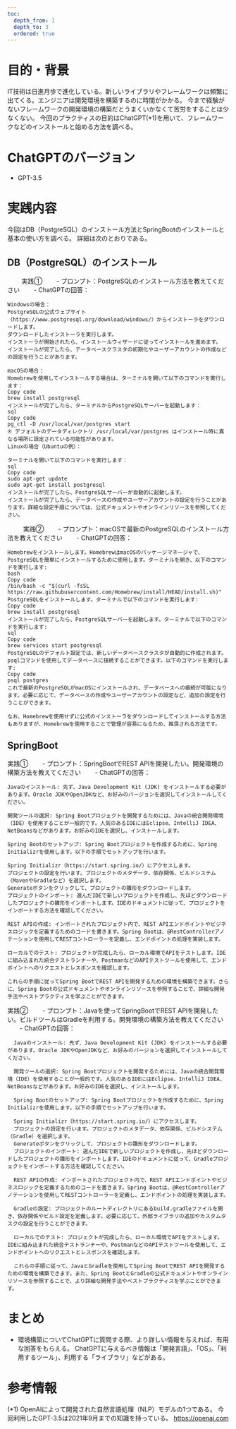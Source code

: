 ```yaml
---
toc:
  depth_from: 1
  depth_to: 3
  ordered: true
---
```

# 目的・背景
IT技術は日進月歩で進化している。新しいライブラリやフレームワークは頻繁に出てくる。エンジニアは開発環境を構築するのに時間がかかる。
今まで経験がないフレームワークの開発環境の構築だとうまくいかなくて苦労をすることは少なくない。
今回のプラクティスの目的はChatGPT(*1)を用いて、フレームワークなどのインストールと始める方法を調べる。

# ChatGPTのバージョン
   - GPT-3.5

# 実践内容
今回はDB（PostgreSQL）のインストール方法とSpringBootのインストールと基本の使い方を調べる。
詳細は次のとおりである。
## DB（PostgreSQL）のインストール
　　 実践①
  　　- プロンプト：PostgreSQLのインストール方法を教えてください
  　　- ChatGPTの回答：

    Windowsの場合：
    PostgreSQLの公式ウェブサイト（https://www.postgresql.org/download/windows/）からインストーラをダウンロードします。
    ダウンロードしたインストーラを実行します。
    インストーラが開始されたら、インストールウィザードに従ってインストールを進めます。
    インストールが完了したら、データベースクラスタの初期化やユーザーアカウントの作成などの設定を行うことがあります。

    macOSの場合：
    Homebrewを使用してインストールする場合は、ターミナルを開いて以下のコマンドを実行します：
    Copy code
    brew install postgresql
    インストールが完了したら、ターミナルからPostgreSQLサーバーを起動します：
    sql
    Copy code
    pg_ctl -D /usr/local/var/postgres start
    ※ デフォルトのデータディレクトリ /usr/local/var/postgres はインストール時に異なる場所に設定されている可能性があります。
    Linuxの場合（Ubuntuの例）：
    
    ターミナルを開いて以下のコマンドを実行します：
    sql
    Copy code
    sudo apt-get update
    sudo apt-get install postgresql
    インストールが完了したら、PostgreSQLサーバーが自動的に起動します。
    インストールが完了したら、データベースの作成やユーザーアカウントの設定を行うことがあります。詳細な設定手順については、公式ドキュメントやオンラインリソースを参照してください。

　
  　 実践②
  　　- プロンプト：macOSで最新のPostgreSQLのインストール方法を教えてください
  　　- ChatGPTの回答：　　

    Homebrewをインストールします。HomebrewはmacOSのパッケージマネージャで、PostgreSQLを簡単にインストールするために使用します。ターミナルを開き、以下のコマンドを実行します:
    bash
    Copy code
    /bin/bash -c "$(curl -fsSL https://raw.githubusercontent.com/Homebrew/install/HEAD/install.sh)"
    PostgreSQLをインストールします。ターミナルで以下のコマンドを実行します:
    Copy code
    brew install postgresql
    インストールが完了したら、PostgreSQLサーバーを起動します。ターミナルで以下のコマンドを実行します:
    sql
    Copy code
    brew services start postgresql
    PostgreSQLのデフォルト設定では、新しいデータベースクラスタが自動的に作成されます。psqlコマンドを使用してデータベースに接続することができます。以下のコマンドを実行します:
    Copy code
    psql postgres
    これで最新のPostgreSQLがmacOSにインストールされ、データベースへの接続が可能になります。必要に応じて、データベースの作成やユーザーアカウントの設定など、追加の設定を行うことができます。
    
    なお、Homebrewを使用せずに公式のインストーラをダウンロードしてインストールする方法もありますが、Homebrewを使用することで管理が容易になるため、推奨される方法です。
   
## SpringBoot
   実践①
  　　- プロンプト：SpringBootでREST APIを開発したい。開発環境の構築方法を教えてください
  　　- ChatGPTの回答：

    Javaのインストール: 先ず、Java Development Kit (JDK) をインストールする必要があります。Oracle JDKやOpenJDKなど、お好みのバージョンを選択してインストールしてください。

    開発ツールの選択: Spring Bootプロジェクトを開発するためには、Javaの統合開発環境（IDE）を使用することが一般的です。人気のあるIDEにはEclipse、IntelliJ IDEA、NetBeansなどがあります。お好みのIDEを選択し、インストールします。
    
    Spring Bootのセットアップ: Spring Bootプロジェクトを作成するために、Spring Initializrを使用します。以下の手順でセットアップを行います。
    
    Spring Initializr（https://start.spring.io/）にアクセスします。
    プロジェクトの設定を行います。プロジェクトのメタデータ、依存関係、ビルドシステム（MavenやGradleなど）を選択します。
    Generateボタンをクリックして、プロジェクトの雛形をダウンロードします。
    プロジェクトのインポート: 選んだIDEで新しいプロジェクトを作成し、先ほどダウンロードしたプロジェクトの雛形をインポートします。IDEのドキュメントに従って、プロジェクトをインポートする方法を確認してください。
    
    REST APIの作成: インポートされたプロジェクト内で、REST APIエンドポイントやビジネスロジックを定義するためのコードを書きます。Spring Bootは、@RestControllerアノテーションを使用してRESTコントローラーを定義し、エンドポイントの処理を実装します。
    
    ローカルでのテスト: プロジェクトが完成したら、ローカル環境でAPIをテストします。IDEに組み込まれた統合テストランナーや、PostmanなどのAPIテストツールを使用して、エンドポイントへのリクエストとレスポンスを確認します。
    
    これらの手順に従ってSpring BootでREST APIを開発するための環境を構築できます。さらに、Spring Bootの公式ドキュメントやオンラインリソースを参照することで、詳細な開発手法やベストプラクティスを学ぶことができます。

   実践②
  　　- プロンプト：Javaを使ってSpringBootでREST APIを開発したい。ビルドツールはGradleを利用する。開発環境の構築方法を教えてください
  　　- ChatGPTの回答：

      Javaのインストール: 先ず、Java Development Kit (JDK) をインストールする必要があります。Oracle JDKやOpenJDKなど、お好みのバージョンを選択してインストールしてください。
      
      開発ツールの選択: Spring Bootプロジェクトを開発するためには、Javaの統合開発環境（IDE）を使用することが一般的です。人気のあるIDEにはEclipse、IntelliJ IDEA、NetBeansなどがあります。お好みのIDEを選択し、インストールします。
      
      Spring Bootのセットアップ: Spring Bootプロジェクトを作成するために、Spring Initializrを使用します。以下の手順でセットアップを行います。
      
      Spring Initializr（https://start.spring.io/）にアクセスします。
      プロジェクトの設定を行います。プロジェクトのメタデータ、依存関係、ビルドシステム（Gradle）を選択します。
      Generateボタンをクリックして、プロジェクトの雛形をダウンロードします。
      プロジェクトのインポート: 選んだIDEで新しいプロジェクトを作成し、先ほどダウンロードしたプロジェクトの雛形をインポートします。IDEのドキュメントに従って、Gradleプロジェクトをインポートする方法を確認してください。
      
      REST APIの作成: インポートされたプロジェクト内で、REST APIエンドポイントやビジネスロジックを定義するためのコードを書きます。Spring Bootは、@RestControllerアノテーションを使用してRESTコントローラーを定義し、エンドポイントの処理を実装します。
      
      Gradleの設定: プロジェクトのルートディレクトリにあるbuild.gradleファイルを開き、依存関係やビルド設定を定義します。必要に応じて、外部ライブラリの追加やカスタムタスクの設定を行うことができます。
      
      ローカルでのテスト: プロジェクトが完成したら、ローカル環境でAPIをテストします。IDEに組み込まれた統合テストランナーや、PostmanなどのAPIテストツールを使用して、エンドポイントへのリクエストとレスポンスを確認します。
      
      これらの手順に従って、JavaとGradleを使用してSpring BootでREST APIを開発するための環境を構築できます。また、Spring BootとGradleの公式ドキュメントやオンラインリソースを参照することで、より詳細な開発手法やベストプラクティスを学ぶことができます。
# まとめ
   - 環境構築についてChatGPTに質問する際、より詳しい情報を与えれば、有用な回答をもらえる。
  ChatGPTに与えるべき情報は「開発言語」、「OS」、「利用するツール」、利用する「ライブラリ」などがある。




# 参考情報
(*1) 
OpenAIによって開発された自然言語処理（NLP）モデルの1つである。
今回利用したGPT-3.5は2021年9月までの知識を持っている。
https://openai.com
